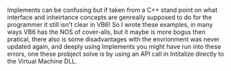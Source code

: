 Implements can be confusing but if taken from a C++ stand point on what interface and inheirtance concepts are genreally supposed to do for the programmer it still isn't clear in VB6!  So I wrote these examples, in many ways VB6 has the NOS of cover-alls, but it maybe is more bogus then pratical, there also is some disadvantages with the envrionment was never updated again, and deeply using Implements you might have run into these errors, one these probject solve is by using an API call in Intitalize directly to the Virtual Machine DLL.
